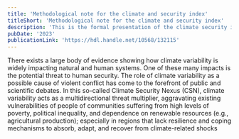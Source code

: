 ```yaml
---
title: 'Methodological note for the climate and security index'
titleShort: 'Methodological note for the climate and security index'
description: 'This is the formal presentation of the climate security index framework. We bring together ideas and methods from conflict analysis, complex systems, signal processing, and public governance to build a novel method.'
pubDate: '2023'
publicationLink: 'https://hdl.handle.net/10568/132115'
---
```


There exists a large body of evidence showing how climate variability is widely impacting natural and human systems. One of these many impacts is the potential threat to human security. The role of climate variability as a possible cause of violent conflict has come to the forefront of public and scientific debates. In this so-called Climate Security Nexus (CSN), climate variability acts as a multidirectional threat multiplier, aggravating existing vulnerabilities of people of communities suffering from high levels of poverty, political inequality, and dependence on renewable resources (e.g., agricultural production); especially in regions that lack resilience and coping mechanisms to absorb, adapt, and recover from climate-related shocks